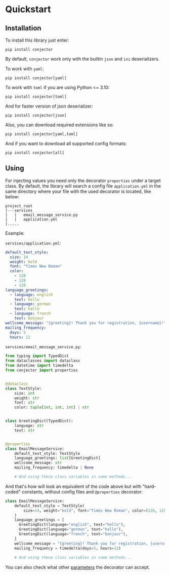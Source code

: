 # Quickstart
## Installation

To install this library just enter:
```shell
pip install conjector
```
By default, `conjector` work only with the builtin `json` and `ini` deserializers.

To work with `yaml`:
```shell
pip install conjector[yaml]
```
To work with `toml` if you are using Python <= 3.10:
```shell
pip install conjector[toml]
```
And for faster version of json deserializer:
```shell
pip install conjector[json]
```
Also, you can download required extensions like so:
```shell
pip install conjector[yaml,toml]
```
And if you want to download all supported config formats:
```shell
pip install conjector[all]
```

## Using

For injecting values you need only the decorator `properties` under a target class.
By default, the library will search a config file `application.yml` in the same directory 
where your file with the used decorator is located, like below:

```
project_root
|---services
|   |   email_message_service.py
|   |   application.yml
|.....
```

Example:

`services/application.yml`:

```yaml 
default_text_style:
  size: 14
  weight: bold
  font: "Times New Roman"
  color:
    - 128
    - 128
    - 128
language_greetings:
  - language: english
    text: hello
  - language: german
    text: hallo
  - language: french
    text: bonjour
wellcome_message: "{greeting}! Thank you for registration, {username}!"
mailing_frequency:
  days: 5
  hours: 12
```
`services/email_message_service.py`:

```python
from typing import TypedDict
from dataclasses import dataclass
from datetime import timedelta
from conjector import properties


@dataclass
class TextStyle:
    size: int
    weight: str
    font: str
    color: tuple[int, int, int] | str


class GreetingDict(TypedDict):
    language: str
    text: str


@properties
class EmailMessageService:
    default_text_style: TextStyle
    language_greetings: list[GreetingDict]
    wellcome_message: str
    mailing_frequency: timedelta | None

    # And using these class variables in some methods...
```

And that's how will look an equivalent of the code above but with "hard-coded" constants, without config files and `@properties` decorator:
```python
class EmailMessageService:
    default_text_style = TextStyle(
        size=14, weight="bold", font="Times New Roman", color=(128, 128, 128)
    )
    language_greetings = [
      GreetingDict(language="english", text="hello"),
      GreetingDict(language="german", text="hallo"),
      GreetingDict(language="french", text="bonjour"),
    ]
    wellcome_message = "{greeting}! Thank you for registration, {username}!"
    mailing_frequency = timedelta(days=5, hours=12)
    
    # And using these class variables in some methods...
```
You can also check what other [parameters](parameters.md) the decorator can accept.
